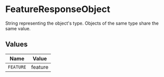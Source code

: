 # FeatureResponseObject

String representing the object's type. Objects of the same type share the same value.


## Values

| Name      | Value     |
| --------- | --------- |
| `FEATURE` | feature   |